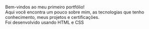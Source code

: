Bem-vindos ao meu primeiro portfólio!
</br> Aqui você encontra um pouco sobre mim, as tecnologias que tenho conhecimento, meus projetos e certificações.
</br> Foi desenvolvido usando HTML e CSS 
